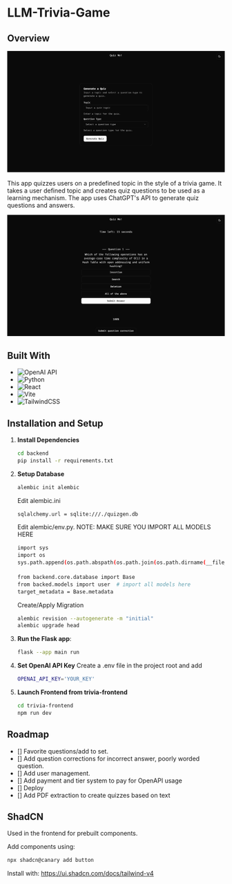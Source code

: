 # LLM-Trivia-Game

## Overview
![Home Page Image](images/home_demo.png)

This app quizzes users on a predefined topic in the style of a trivia game. It takes a user defined topic and creates quiz questions to be used as a learning mechanism. The app uses ChatGPT's API to generate quiz questions and answers.

![Quiz Demo Image](images/quiz_demo.png)

## Built With
* ![OpenAI API](https://img.shields.io/badge/chatGPT-74aa9c?style=for-the-badge&logo=openai&logoColor=white)
* ![Python](https://img.shields.io/badge/python-3670A0?style=for-the-badge&logo=python&logoColor=ffdd54)
* ![React](https://img.shields.io/badge/react-%2320232a.svg?style=for-the-badge&logo=react&logoColor=%2361DAFB)
* ![Vite](https://img.shields.io/badge/vite-%23646CFF.svg?style=for-the-badge&logo=vite&logoColor=white)
* ![TailwindCSS](https://img.shields.io/badge/tailwindcss-%2338B2AC.svg?style=for-the-badge&logo=tailwind-css&logoColor=white)


## Installation and Setup
1. **Install Dependencies**
    ```bash
    cd backend
    pip install -r requirements.txt
    ```

2. **Setup Database**
    ```bash
    alembic init alembic
    ```

    Edit alembic.ini
    ```bash
    sqlalchemy.url = sqlite:///./quizgen.db
    ```

    Edit alembic/env.py. NOTE: MAKE SURE YOU IMPORT ALL MODELS HERE
    ```bash
    import sys
    import os
    sys.path.append(os.path.abspath(os.path.join(os.path.dirname(__file__), '..')))

    from backend.core.database import Base
    from backed.models import user  # import all models here
    target_metadata = Base.metadata
    ```

    Create/Apply Migration
    ```bash
    alembic revision --autogenerate -m "initial"
    alembic upgrade head
    ```


3. **Run the Flask app**:
    ```bash
    flask --app main run
    ```

4. **Set OpenAI API Key**
    Create a .env file in the project root and add

    ```bash
    OPENAI_API_KEY='YOUR_KEY'
    ```

5. **Launch Frontend from trivia-frontend**
    ```bash
    cd trivia-frontend
    npm run dev
    ```

## Roadmap
- [] Favorite questions/add to set.
- [] Add question corrections for incorrect answer, poorly worded question.
- [] Add user management.
- [] Add payment and tier system to pay for OpenAPI usage
- [] Deploy
- [] Add PDF extraction to create quizzes based on text

## ShadCN
Used in the frontend for prebuilt components.

Add components using:
```bash
npx shadcn@canary add button
```
Install with:
https://ui.shadcn.com/docs/tailwind-v4
